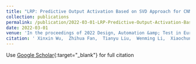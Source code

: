 ```yaml
---
title: "LRP: Predictive Output Activation Based on SVD Approach for CNN s Acceleration"
collection: publications
permalink: /publication/2022-03-01-LRP-Predictive-Output-Activation-Based-on-SVD-Approach-for-CNN-s-Acceleration
date: 2022-03-01
venue: 'In the proceedings of 2022 Design, Automation &amp; Test in Europe Conference &amp; Exhibition (DATE)'
citation: ' Xinxin Wu,  Zhihua Fan,  Tianyu Liu,  Wenming Li,  Xiaochun Ye,  Dongrui Fan, &quot;LRP: Predictive Output Activation Based on SVD Approach for CNN s Acceleration.&quot; In the proceedings of 2022 Design, Automation &amp;amp; Test in Europe Conference &amp;amp; Exhibition (DATE), 2022.'
---
```

Use [Google Scholar](https://scholar.google.com/scholar?q=LRP:+Predictive+Output+Activation+Based+on+SVD+Approach+for+CNN+s+Acceleration){:target="_blank"} for full citation